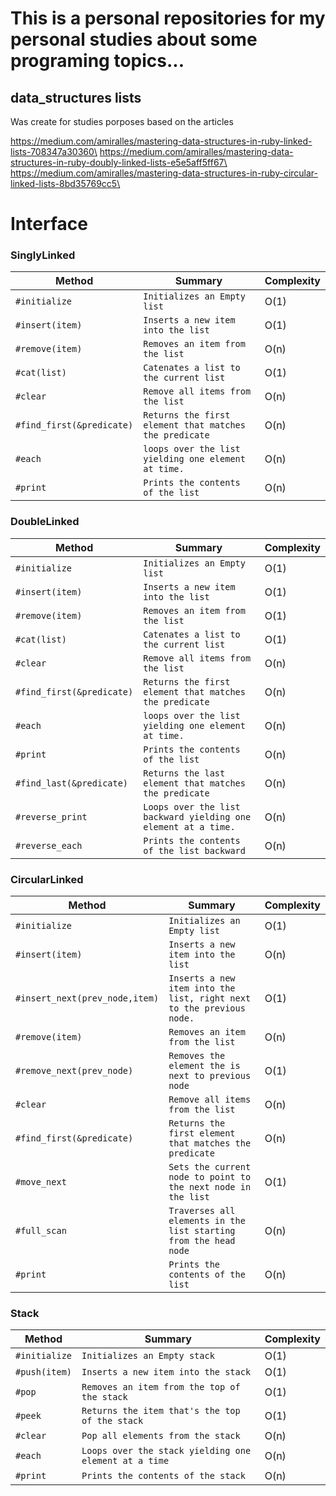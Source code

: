 # This is a personal repositories for my personal studies about some programing topics...

## data_structures lists
Was create for studies porposes based on the articles

https://medium.com/amiralles/mastering-data-structures-in-ruby-linked-lists-708347a30360\
https://medium.com/amiralles/mastering-data-structures-in-ruby-doubly-linked-lists-e5e5aff5ff67\
https://medium.com/amiralles/mastering-data-structures-in-ruby-circular-linked-lists-8bd35769cc5\

# Interface

### SinglyLinked

| Method | Summary | Complexity |
| ------ | ------- |-----------|
|`#initialize`|`Initializes an Empty list`|O(1)|
|`#insert(item)`|`Inserts a new item into the list`|O(1)|
|`#remove(item)`|`Removes an item from the list`|O(n)|
|`#cat(list)`|`Catenates a list to the current list`|O(1)|
|`#clear`|`Remove all items from the list`|O(n)|
|`#find_first(&predicate)`|`Returns the first element that matches the predicate`|O(n)|
|`#each`|`loops over the list yielding one element at time.`|O(n)|
|`#print`|`Prints the contents of the list`|O(n)|

### DoubleLinked

| Method | Summary | Complexity |
| ------ | ------- |-----------|
|`#initialize`|`Initializes an Empty list`|O(1)|
|`#insert(item)`|`Inserts a new item into the list`|O(1)|
|`#remove(item)`|`Removes an item from the list`|O(1)|
|`#cat(list)`|`Catenates a list to the current list`|O(1)|
|`#clear`|`Remove all items from the list`|O(n)|
|`#find_first(&predicate)`|`Returns the first element that matches the predicate`|O(n)|
|`#each`|`loops over the list yielding one element at time.`|O(n)|
|`#print`|`Prints the contents of the list`|O(n)|
|`#find_last(&predicate)`|`Returns the last element that matches the predicate`|O(n)|
|`#reverse_print`|`Loops over the list backward yielding one element at a time.`|O(n)|
|`#reverse_each`|`Prints the contents of the list backward`|O(n)|


### CircularLinked

| Method | Summary | Complexity |
| ------ | ------- |-----------|
|`#initialize`|`Initializes an Empty list`|O(1)|
|`#insert(item)`|`Inserts a new item into the list`|O(n)|
|`#insert_next(prev_node,item)`|`Inserts a new item into the list, right next to the previous node.`|O(1)|
|`#remove(item)`|`Removes an item from the list`|O(n)|
|`#remove_next(prev_node)`|`Removes the element the is next to previous node`|O(1)|
|`#clear`|`Remove all items from the list`|O(n)|
|`#find_first(&predicate)`|`Returns the first element that matches the predicate`|O(n)|
|`#move_next`|`Sets the current node to point to the next node in the list`|O(1)|
|`#full_scan`|`Traverses all elements in the list starting from the head node`|O(n)|
|`#print`|`Prints the contents of the list`|O(n)|

### Stack

| Method | Summary | Complexity |
| ------ | ------- |-----------|
|`#initialize`|`Initializes an Empty stack`|O(1)|
|`#push(item)`|`Inserts a new item into the stack`|O(1)|
|`#pop`|`Removes an item from the top of the stack`|O(1)|
|`#peek`|`Returns the item that's the top of the stack`|O(1)|
|`#clear`|`Pop all elements from the stack`|O(n)|
|`#each`|`Loops over the stack yielding one element at a time`|O(n)|
|`#print`|`Prints the contents of the stack`|O(n)|
